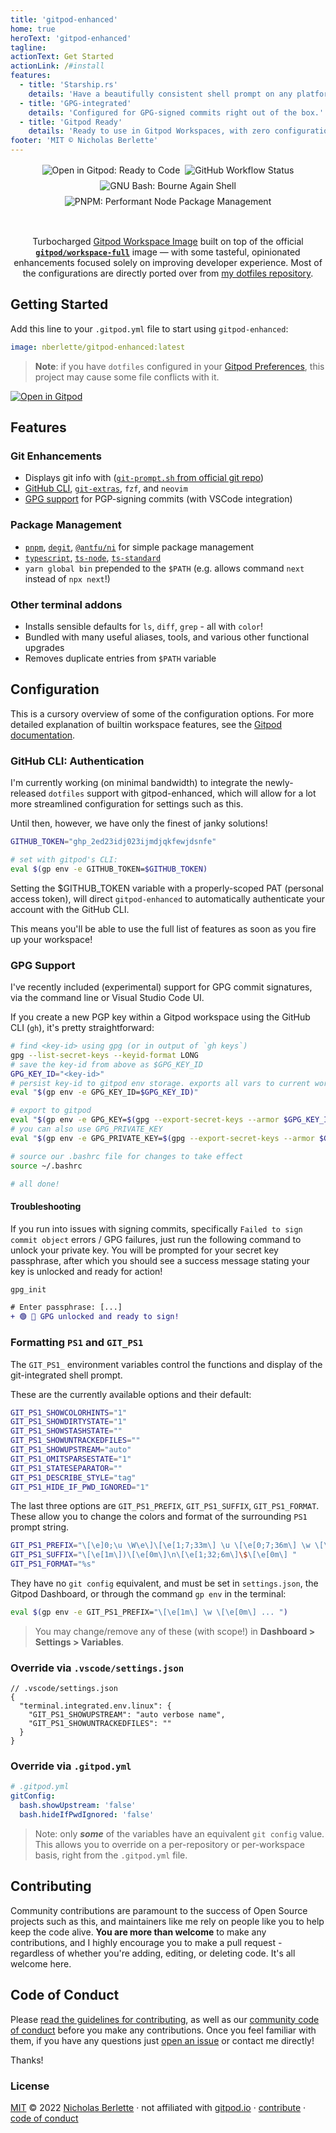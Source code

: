 ```yaml
---
title: 'gitpod-enhanced'
home: true
heroText: 'gitpod-enhanced'
tagline:
actionText: Get Started
actionLink: /#install
features:
  - title: 'Starship.rs'
    details: 'Have a beautifully consistent shell prompt on any platform.'
  - title: 'GPG-integrated'
    details: 'Configured for GPG-signed commits right out of the box.'
  - title: 'Gitpod Ready'
    details: 'Ready to use in Gitpod Workspaces, with zero configuration.'
footer: 'MIT © Nicholas Berlette'
---
```


<div align="center" class="badges">
  <a href="https://gitpod.io/#https://github.com/nberlette/gitpod-enhanced" target="_blank" title="Open in Gitpod: Ready to Code"><img src="https://img.shields.io/badge/Prebuild-READY%20%E2%86%97-8add44.svg?logo=gitpod&style=for-the-badge" alt="Open in Gitpod: Ready to Code" /></a>
  <a href="https://github.com/nberlette/gitpod-enhanced/actions/workflows/docker-release.yml" title="CI Build Status: Docker Image"><img alt="GitHub Workflow Status" src="https://img.shields.io/github/workflow/status/nberlette/gitpod-enhanced/Release%20Docker%20Image?label=Build&logo=docker&style=for-the-badge&color=8add44"></a>
  <img src="https://img.shields.io/badge/Bash-gray.svg?logo=gnubash&logoColor=8add44&style=for-the-badge" alt="GNU Bash: Bourne Again Shell" />
  <img src="https://img.shields.io/badge/PNPM-gray.svg?logo=pnpm&style=for-the-badge" alt="PNPM: Performant Node Package Management" />
</div><br>

<div align="center">

Turbocharged [Gitpod Workspace Image](https://hub.docker.com/r/nberlette/gitpod-enhanced) built on top of the official [**`gitpod/workspace-full`**](https://hub.docker.com/r/gitpod/workspace-full) image — with some tasteful, opinionated enhancements focused solely on improving developer experience. Most of the configurations are directly ported over from [my dotfiles repository](https://github.com/nberlette/dotfiles).

</div>

## Getting Started

Add this line to your `.gitpod.yml` file to start using `gitpod-enhanced`:

```yaml
image: nberlette/gitpod-enhanced:latest
```

> **Note**: if you have `dotfiles` configured in your [Gitpod Preferences](https://gitpod.io/preferences), this project may cause some file conflicts with it.

[![Open in Gitpod](https://gitpod.io/button/open-in-gitpod.svg)](https://gitpod.io/#https://github.com/nberlette/gitpod-enhanced)

## Features

### Git Enhancements

- Displays git info with ([`git-prompt.sh` from official git repo](https://git.io/git-ps1))
- [GitHub CLI](https://cli.github.com), [`git-extras`](https://github.com/tj/git-extras), `fzf`, and `neovim`
- [GPG support](#gpg-support) for PGP-signing commits (with VSCode integration)

### Package Management

- [`pnpm`](https://npm.im/pnpm), [`degit`](https://npm.im/degit), [`@antfu/ni`](https://npm.im/@antfu/ni) for simple package management
- [`typescript`](https://typescriptlang.org), [`ts-node`](https://npm.im/ts-node), [`ts-standard`](https://npm.im/ts-standard)
- `yarn global bin` prepended to the `$PATH` (e.g. allows command `next` instead of `npx next`!)

### Other terminal addons

- Installs sensible defaults for `ls`, `diff`, `grep` - all with `color`!
- Bundled with many useful aliases, tools, and various other functional upgrades
- Removes duplicate entries from `$PATH` variable

## Configuration

This is a cursory overview of some of the configuration options. For more detailed explanation of builtin workspace features, see the [Gitpod documentation](https://gitpod.io/docs/configuration.html).

### GitHub CLI: Authentication

I'm currently working (on minimal bandwidth) to integrate the newly-released `dotfiles` support with gitpod-enhanced, which will allow for a lot more streamlined configuration for settings such as this.

Until then, however, we have only the finest of janky solutions!

```bash
GITHUB_TOKEN="ghp_2ed23idj023ijmdjqkfewjdsnfe"

# set with gitpod's CLI:
eval $(gp env -e GITHUB_TOKEN=$GITHUB_TOKEN)
```

Setting the $GITHUB_TOKEN variable with a properly-scoped PAT (personal access token), will direct `gitpod-enhanced` to automatically authenticate your account with the GitHub CLI.

This means you'll be able to use the full list of features as soon as you fire up your workspace!

### GPG Support

I've recently included (experimental) support for GPG commit signatures, via the command line or Visual Studio Code UI.

If you create a new PGP key within a Gitpod workspace using the GitHub CLI (`gh`), it's pretty straightforward:

```bash
# find <key-id> using gpg (or in output of `gh keys`)
gpg --list-secret-keys --keyid-format LONG
# save the key-id from above as $GPG_KEY_ID
GPG_KEY_ID="<key-id>"
# persist key-id to gitpod env storage. exports all vars to current workspace
eval "$(gp env -e GPG_KEY_ID=$GPG_KEY_ID)"
```

```bash
# export to gitpod
eval "$(gp env -e GPG_KEY=$(gpg --export-secret-keys --armor $GPG_KEY_ID | base64 -w 0))"
# you can also use GPG_PRIVATE_KEY
eval "$(gp env -e GPG_PRIVATE_KEY=$(gpg --export-secret-keys --armor $GPG_KEY_ID | base64 -w 0))"

# source our .bashrc file for changes to take effect
source ~/.bashrc

# all done!
```

#### Troubleshooting

If you run into issues with signing commits, specifically `Failed to sign commit object` errors / GPG failures, just run the following command to unlock your private key. You will be prompted for your secret key passphrase, after which you should see a success message stating your key is unlocked and ready for action!

```diff
gpg_init

# Enter passphrase: [...]
+ 🟢 🔐 GPG unlocked and ready to sign!
```

### Formatting `PS1` and `GIT_PS1`

The `GIT_PS1_` environment variables control the functions and display of the git-integrated shell prompt.

These are the currently available options and their default:

```bash
GIT_PS1_SHOWCOLORHINTS="1"
GIT_PS1_SHOWDIRTYSTATE="1"
GIT_PS1_SHOWSTASHSTATE=""
GIT_PS1_SHOWUNTRACKEDFILES=""
GIT_PS1_SHOWUPSTREAM="auto"
GIT_PS1_OMITSPARSESTATE="1"
GIT_PS1_STATESEPARATOR=""
GIT_PS1_DESCRIBE_STYLE="tag"
GIT_PS1_HIDE_IF_PWD_IGNORED="1"
```

The last three options are `GIT_PS1_PREFIX`, `GIT_PS1_SUFFIX`, `GIT_PS1_FORMAT`.
These allow you to change the colors and format of the surrounding `PS1` prompt string.

```bash
GIT_PS1_PREFIX="\[\e]0;\u \W\e\]\[\e[1;7;33m\] \u \[\e[0;7;36m\] \w \[\e[0;1m\] git:("
GIT_PS1_SUFFIX="\[\e[1m\])\[\e[0m\]\n\[\e[1;32;6m\]\$\[\e[0m\] "
GIT_PS1_FORMAT="%s"
```

They have no `git config` equivalent, and must be set in `settings.json`, the Gitpod Dashboard, or through the command `gp env` in the terminal:

```bash
eval $(gp env -e GIT_PS1_PREFIX="\[\e[1m\] \w \[\e[0m\] ... ")
```

> You may change/remove any of these (with scope!) in **Dashboard > Settings > Variables**.

### Override via `.vscode/settings.json`

```jsonc
// .vscode/settings.json
{
  "terminal.integrated.env.linux": {
    "GIT_PS1_SHOWUPSTREAM": "auto verbose name",
    "GIT_PS1_SHOWUNTRACKEDFILES": ""
  }
}
```

### Override via `.gitpod.yml`

```yaml
# .gitpod.yml
gitConfig:
  bash.showUpstream: 'false'
  bash.hideIfPwdIgnored: 'false'
```

> Note: only ***some*** of the variables have an equivalent `git config` value.
> This allows you to override on a per-repository or per-workspace basis, right from the `.gitpod.yml` file.

## Contributing

Community contributions are paramount to the success of Open Source projects such as this, and maintainers like me rely on people like you to help keep the code alive. **You are more than welcome** to make any contributions, and I highly encourage you to make a pull request - regardless of whether you're adding, editing, or deleting code. It's all welcome here.

## Code of Conduct

Please [read the guidelines for contributing](./contribute), as well as our [community code of conduct](./conduct) before you make any contributions. Once you feel familiar with them, if you have any questions just [open an issue](https://github.com/nberlette/gitpod-enhanced/issues) or contact me directly!

Thanks!

### License

[MIT](https://mit-license.org) © 2022 [Nicholas Berlette](https://github.com/nberlette) &middot; not affiliated with [gitpod.io](https://gitpod.io) &middot; [contribute](./contribute) &middot; [code of conduct](./conduct)

<style>
.badges {
  margin: 1rem auto;
  display: flex;
  flex: row auto;
  flex-shrink: 0;
  flex-wrap: wrap;
  gap: 0.5rem;
  place-items: center;
  align-items: center;
  justify: space-around;
  justify-content: center;
  text-align: center;
}
.badges a[href], .badges a[href] img {
  display: inline-block;
}
</style>